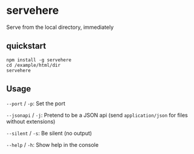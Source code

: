 # servehere
Serve from the local directory, immediately

## quickstart
```
npm install -g servehere
cd /example/html/dir
servehere
```

## Usage

`--port` / `-p`: Set the port

`--jsonapi` / `-j`: Pretend to be a JSON api (send `application/json` for files without extensions)

`--silent` / `-s`: Be silent (no output)

`--help` / `-h`: Show help in the console
